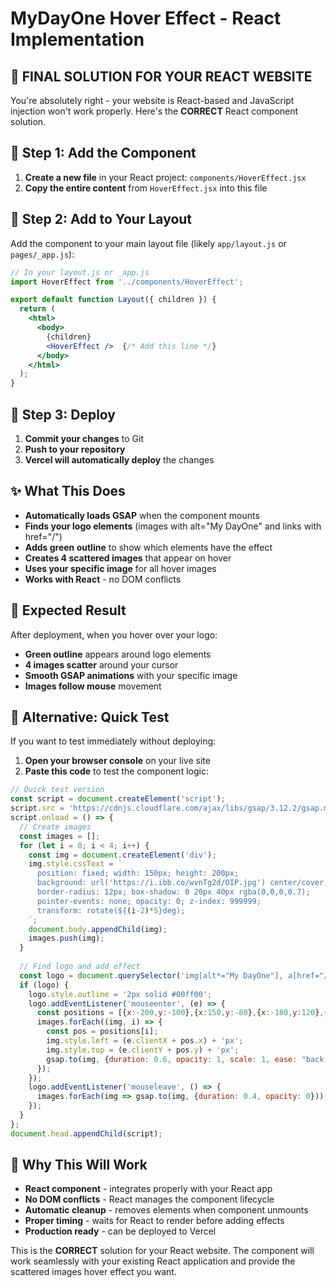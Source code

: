 # MyDayOne Hover Effect - React Implementation

## 🎯 FINAL SOLUTION FOR YOUR REACT WEBSITE

You're absolutely right - your website is React-based and JavaScript injection won't work properly. Here's the **CORRECT** React component solution.

## 📁 Step 1: Add the Component

1. **Create a new file** in your React project: `components/HoverEffect.jsx`
2. **Copy the entire content** from `HoverEffect.jsx` into this file

## 📝 Step 2: Add to Your Layout

Add the component to your main layout file (likely `app/layout.js` or `pages/_app.js`):

```jsx
// In your layout.js or _app.js
import HoverEffect from '../components/HoverEffect';

export default function Layout({ children }) {
  return (
    <html>
      <body>
        {children}
        <HoverEffect />  {/* Add this line */}
      </body>
    </html>
  );
}
```

## 🚀 Step 3: Deploy

1. **Commit your changes** to Git
2. **Push to your repository**
3. **Vercel will automatically deploy** the changes

## ✨ What This Does

- **Automatically loads GSAP** when the component mounts
- **Finds your logo elements** (images with alt="My DayOne" and links with href="/")
- **Adds green outline** to show which elements have the effect
- **Creates 4 scattered images** that appear on hover
- **Uses your specific image** for all hover images
- **Works with React** - no DOM conflicts

## 🎨 Expected Result

After deployment, when you hover over your logo:
- **Green outline** appears around logo elements
- **4 images scatter** around your cursor
- **Smooth GSAP animations** with your specific image
- **Images follow mouse** movement

## 🔧 Alternative: Quick Test

If you want to test immediately without deploying:

1. **Open your browser console** on your live site
2. **Paste this code** to test the component logic:

```javascript
// Quick test version
const script = document.createElement('script');
script.src = 'https://cdnjs.cloudflare.com/ajax/libs/gsap/3.12.2/gsap.min.js';
script.onload = () => {
  // Create images
  const images = [];
  for (let i = 0; i < 4; i++) {
    const img = document.createElement('div');
    img.style.cssText = `
      position: fixed; width: 150px; height: 200px;
      background: url('https://i.ibb.co/wvnTg2d/OIP.jpg') center/cover;
      border-radius: 12px; box-shadow: 0 20px 40px rgba(0,0,0,0.7);
      pointer-events: none; opacity: 0; z-index: 999999;
      transform: rotate(${(i-2)*5}deg);
    `;
    document.body.appendChild(img);
    images.push(img);
  }
  
  // Find logo and add effect
  const logo = document.querySelector('img[alt*="My DayOne"], a[href="/"]');
  if (logo) {
    logo.style.outline = '2px solid #00ff00';
    logo.addEventListener('mouseenter', (e) => {
      const positions = [{x:-200,y:-100},{x:150,y:-80},{x:-180,y:120},{x:180,y:100}];
      images.forEach((img, i) => {
        const pos = positions[i];
        img.style.left = (e.clientX + pos.x) + 'px';
        img.style.top = (e.clientY + pos.y) + 'px';
        gsap.to(img, {duration: 0.6, opacity: 1, scale: 1, ease: "back.out(1.7)"});
      });
    });
    logo.addEventListener('mouseleave', () => {
      images.forEach(img => gsap.to(img, {duration: 0.4, opacity: 0}));
    });
  }
};
document.head.appendChild(script);
```

## 🎉 Why This Will Work

- **React component** - integrates properly with your React app
- **No DOM conflicts** - React manages the component lifecycle
- **Automatic cleanup** - removes elements when component unmounts
- **Proper timing** - waits for React to render before adding effects
- **Production ready** - can be deployed to Vercel

This is the **CORRECT** solution for your React website. The component will work seamlessly with your existing React application and provide the scattered images hover effect you want.
